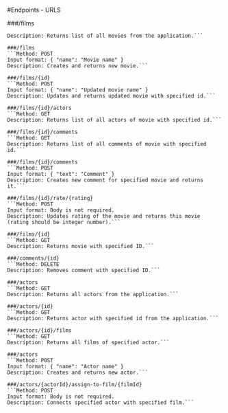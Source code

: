 #Endpoints - URLS

###/films
```Method: GET
Description: Returns list of all movies from the application.```
 
###/films
```Method: POST
Input format: { "name": "Movie name" }
Description: Creates and returns new movie.```

###/films/{id}
```Method: POST
Input format: { "name": "Updated movie name" }
Description: Updates and returns updated movie with specified id.```

###/films/{id}/actors
```Method: GET
Description: Returns list of all actors of movie with specified id.```

###/films/{id}/comments
```Method: GET
Description: Returns list of all comments of movie with specified id.```

###/films/{id}/comments
```Method: POST
Input format: { "text": "Comment" }
Description: Creates new comment for specified movie and returns it.```

###/films/{id}/rate/{rating}
```Method: POST
Input format: Body is not required.
Description: Updates rating of the movie and returns this movie (rating should be integer number).```

###/films/{id}
```Method: GET
Description: Returns movie with specified ID.```

###/comments/{id}
```Method: DELETE
Description: Removes comment with specified ID.```

###/actors
```Method: GET
Description: Returns all actors from the application.```

###/actors/{id}
```Method: GET
Description: Returns actor with specified id from the application.```

###/actors/{id}/films
```Method: GET
Description: Returns all films of specified actor.```

###/actors
```Method: POST
Input format: { "name": "Actor name" }
Description: Creates and returns new actor.```

###/actors/{actorId}/assign-to-film/{filmId}
```Method: POST
Input format: Body is not required.
Description: Connects specified actor with specified film.```
